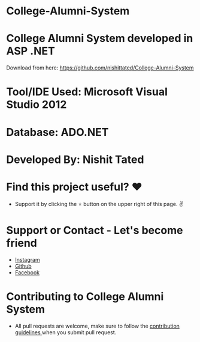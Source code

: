 # College-Alumni-System

# College Alumni System developed in ASP .NET

Download from here: https://github.com/nishittated/College-Alumni-System

# Tool/IDE Used: Microsoft Visual Studio 2012
# Database: ADO.NET

# Developed By: Nishit Tated

# Find this project useful? ❤️
* Support it by clicking the ⭐️ button on the upper right of this page. ✌️

# Support or Contact - Let's become friend
* <a href="https://www.instagram.com/nishit.tated/">Instagram</a>
* <a href="https://www.github.com/nishittated/nishittated/">Github</a>
* <a href="https://www.facebook.com/nishit.tated/">Facebook</a>

# Contributing to College Alumni System
* All pull requests are welcome, make sure to follow the <a href="https://github.com/nishittated/College-Alumni-System/blob/master/CONTRIBUTNG.MD">contribution guidelines </a>when you submit pull request.
